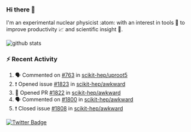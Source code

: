 ### Hi there 👋 

I'm an experimental nuclear physicist :atom: with an interest in tools :wrench: to improve productivity :chart_with_upwards_trend: and scientific insight :telescope:.

![github stats](https://github-readme-stats.vercel.app/api?username=agoose77&show_icons=true&hide_rank=true&hide_title=true&bg_color=30,e76445,904e95&text_color=efe3ec&icon_color=efe3ec)
<!--
**agoose77/agoose77** is a ✨ _special_ ✨ repository because its `README.md` (this file) appears on your GitHub profile.

Here are some ideas to get you started:

- 🔭 I’m currently working on ...
- 🌱 I’m currently learning ...
- 👯 I’m looking to collaborate on ...
- 🤔 I’m looking for help with ...
- 💬 Ask me about ...
- 📫 How to reach me: ...
- 😄 Pronouns: ...
- ⚡ Fun fact: ...
-->

### :zap: Recent Activity
<!--START_SECTION:activity-->
1. 🗣 Commented on [#763](https://github.com/scikit-hep/uproot5/issues/763) in [scikit-hep/uproot5](https://github.com/scikit-hep/uproot5)
2. ❗️ Opened issue [#1823](https://github.com/scikit-hep/awkward/issues/1823) in [scikit-hep/awkward](https://github.com/scikit-hep/awkward)
3. 💪 Opened PR [#1822](https://github.com/scikit-hep/awkward/pull/1822) in [scikit-hep/awkward](https://github.com/scikit-hep/awkward)
4. 🗣 Commented on [#1800](https://github.com/scikit-hep/awkward/issues/1800) in [scikit-hep/awkward](https://github.com/scikit-hep/awkward)
5. ❗️ Closed issue [#1808](https://github.com/scikit-hep/awkward/issues/1808) in [scikit-hep/awkward](https://github.com/scikit-hep/awkward)
<!--END_SECTION:activity-->


[![Twitter Badge](https://img.shields.io/twitter/follow/agoose77?style=flat-square&logo=Twitter&logoColor=white&color=cornflowerblue)](https://twitter.com/agoose77)
